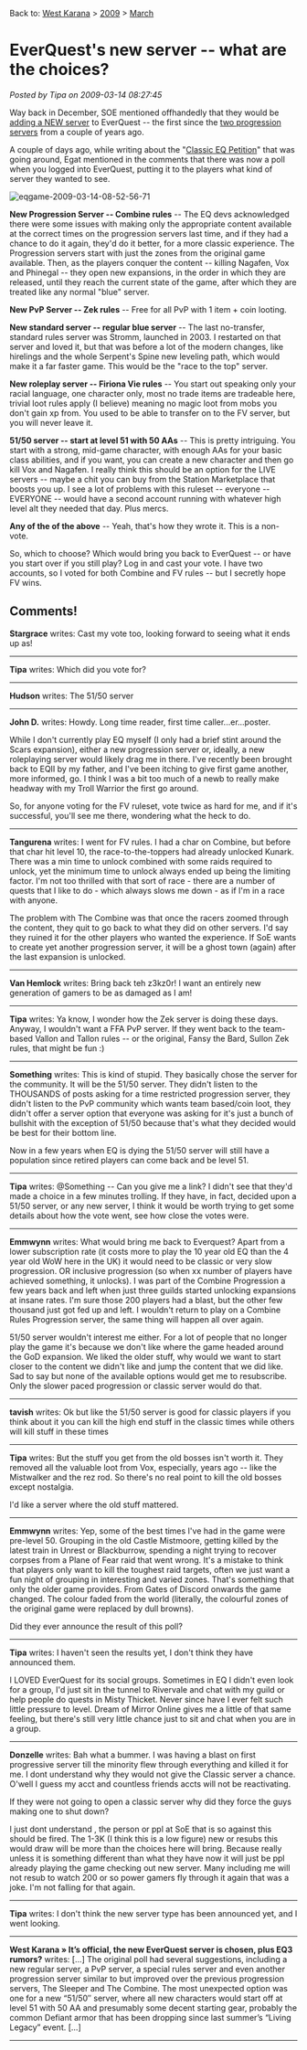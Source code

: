 Back to: [West Karana](/posts/westkarana.md) > [2009](/posts/2009/westkarana.md) > [March](./westkarana.md)
# EverQuest's new server -- what are the choices?

*Posted by Tipa on 2009-03-14 08:27:45*

Way back in December, SOE mentioned offhandedly that they would be [adding a NEW server](../../../index.php/2008/12/19/everquest-merging-servers-adding-new-server-in-2009/) to EverQuest -- the first since the [two progression servers](../../../index.php/2006/06/21/progression-server-update/) from a couple of years ago.

A couple of days ago, while writing about the "[Classic EQ Petition](../../../index.php/2009/03/12/classic-eq-petition/)" that was going around, Egat mentioned in the comments that there was now a poll when you logged into EverQuest, putting it to the players what kind of server they wanted to see.

![eqgame-2009-03-14-08-52-56-71](../../../uploads/2009/03/eqgame-2009-03-14-08-52-56-71.jpg "eqgame-2009-03-14-08-52-56-71")

**New Progression Server -- Combine rules** -- The EQ devs acknowledged there were some issues with making only the appropriate content available at the correct times on the progression servers last time, and if they had a chance to do it again, they'd do it better, for a more classic experience. The Progression servers start with just the zones from the original game available. Then, as the players conquer the content -- killing Nagafen, Vox and Phinegal -- they open new expansions, in the order in which they are released, until they reach the current state of the game, after which they are treated like any normal "blue" server.

**New PvP Server -- Zek rules** -- Free for all PvP with 1 item + coin looting.

**New standard server -- regular blue server** -- The last no-transfer, standard rules server was Stromm, launched in 2003. I restarted on that server and loved it, but that was before a lot of the modern changes, like hirelings and the whole Serpent's Spine new leveling path, which would make it a far faster game. This would be the "race to the top" server.

**New roleplay server -- Firiona Vie rules** -- You start out speaking only your racial language, one character only, most no trade items are tradeable here, trivial loot rules apply (I believe) meaning no magic loot from mobs you don't gain xp from. You used to be able to transfer on to the FV server, but you will never leave it.

**51/50 server -- start at level 51 with 50 AAs** -- This is pretty intriguing. You start with a strong, mid-game character, with enough AAs for your basic class abilities, and if you want, you can create a new character and then go kill Vox and Nagafen. I really think this should be an option for the LIVE servers -- maybe a chit you can buy from the Station Marketplace that boosts you up. I see a lot of problems with this ruleset -- everyone -- EVERYONE -- would have a second account running with whatever high level alt they needed that day. Plus mercs.

**Any of the of the above** -- Yeah, that's how they wrote it. This is a non-vote.

So, which to choose? Which would bring you back to EverQuest -- or have you start over if you still play? Log in and cast your vote. I have two accounts, so I voted for both Combine and FV rules -- but I secretly hope FV wins.

## Comments!

**Stargrace** writes: Cast my vote too, looking forward to seeing what it ends up as!

---

**Tipa** writes: Which did you vote for?

---

**Hudson** writes: The 51/50 server

---

**John D.** writes: Howdy. Long time reader, first time caller...er...poster.

While I don't currently play EQ myself (I only had a brief stint around the Scars expansion), either a new progression server or, ideally, a new roleplaying server would likely drag me in there. I've recently been brought back to EQII by my father, and I've been itching to give first game another, more informed, go. I think I was a bit too much of a newb to really make headway with my Troll Warrior the first go around.

So, for anyone voting for the FV ruleset, vote twice as hard for me, and if it's successful, you'll see me there, wondering what the heck to do.

---

**Tangurena** writes: I went for FV rules. I had a char on Combine, but before that char hit level 10, the race-to-the-toppers had already unlocked Kunark. There was a min time to unlock combined with some raids required to unlock, yet the minimum time to unlock always ended up being the limiting factor. I'm not too thrilled with that sort of race - there are a number of quests that I like to do - which always slows me down - as if I'm in a race with anyone. 

The problem with The Combine was that once the racers zoomed through the content, they quit to go back to what they did on other servers. I'd say they ruined it for the other players who wanted the experience. If SoE wants to create yet another progression server, it will be a ghost town (again) after the last expansion is unlocked.

---

**Van Hemlock** writes: Bring back teh z3kz0r! I want an entirely new generation of gamers to be as damaged as I am!

---

**Tipa** writes: Ya know, I wonder how the Zek server is doing these days. Anyway, I wouldn't want a FFA PvP server. If they went back to the team-based Vallon and Tallon rules -- or the original, Fansy the Bard, Sullon Zek rules, that might be fun :)

---

**Something** writes: This is kind of stupid. They basically chose the server for the community. It will be the 51/50 server. They didn't listen to the THOUSANDS of posts asking for a time restricted progression server, they didn't listen to the PvP community which wants team based/coin loot, they didn't offer a server option that everyone was asking for it's just a bunch of bullshit with the exception of 51/50 because that's what they decided would be best for their bottom line.

Now in a few years when EQ is dying the 51/50 server will still have a population since retired players can come back and be level 51.

---

**Tipa** writes: @Something -- Can you give me a link? I didn't see that they'd made a choice in a few minutes trolling. If they have, in fact, decided upon a 51/50 server, or any new server, I think it would be worth trying to get some details about how the vote went, see how close the votes were.

---

**Emmwynn** writes: What would bring me back to Everquest? Apart from a lower subscription rate (it costs more to play the 10 year old EQ than the 4 year old WoW here in the UK) it would need to be classic or very slow progression. OR inclusive progression (so when xx number of players have achieved something, it unlocks). I was part of the Combine Progression a few years back and left when just three guilds started unlocking expansions at insane rates. I'm sure those 200 players had a blast, but the other few thousand just got fed up and left. I wouldn't return to play on a Combine Rules Progression server, the same thing will happen all over again.

51/50 server wouldn't interest me either. For a lot of people that no longer play the game it's because we don't like where the game headed around the GoD expansion. We liked the older stuff, why would we want to start closer to the content we didn't like and jump the content that we did like. Sad to say but none of the available options would get me to resubscribe. Only the slower paced progression or classic server would do that.

---

**tavish** writes: Ok but like the 51/50 server is good for classic players if you think about it you can kill the high end stuff in the classic times while others will kill stuff in these times

---

**Tipa** writes: But the stuff you get from the old bosses isn't worth it. They removed all the valuable loot from Vox, especially, years ago -- like the Mistwalker and the rez rod. So there's no real point to kill the old bosses except nostalgia.

I'd like a server where the old stuff mattered.

---

**Emmwynn** writes: Yep, some of the best times I've had in the game were pre-level 50. Grouping in the old Castle Mistmoore, getting killed by the latest train in Unrest or Blackburrow, spending a night trying to recover corpses from a Plane of Fear raid that went wrong. It's a mistake to think that players only want to kill the toughest raid targets, often we just want a fun night of grouping in interesting and varied zones. That's something that only the older game provides. From Gates of Discord onwards the game changed. The colour faded from the world (literally, the colourful zones of the original game were replaced by dull browns). 

Did they ever announce the result of this poll?

---

**Tipa** writes: I haven't seen the results yet, I don't think they have announced them.

I LOVED EverQuest for its social groups. Sometimes in EQ I didn't even look for a group, I'd just sit in the tunnel to Rivervale and chat with my guild or help people do quests in Misty Thicket. Never since have I ever felt such little pressure to level. Dream of Mirror Online gives me a little of that same feeling, but there's still very little chance just to sit and chat when you are in a group.

---

**Donzelle** writes: Bah what a bummer. I was having a blast on first progressive server till the minority flew through everything and killed it for me. I dont understand why they would not give the Classic server a chance. O'well I guess my acct and countless friends accts will not be reactivating. 

If they were not going to open a classic server why did they force the guys making one to shut down?

I just dont understand , the person or ppl at SoE that is so against this should be fired. The 1-3K (I think this is a low figure) new or resubs this would draw will be more than the choices here will bring. Because really unless it is something different than what they have now it will just be ppl already playing the game checking out new server. Many including me will not resub to watch 200 or so power gamers fly through it again that was a joke. I'm not falling for that again.

---

**Tipa** writes: I don't think the new server type has been announced yet, and I went looking.

---

**West Karana » It&#8217;s official, the new EverQuest server is chosen, plus EQ3 rumors?** writes: [...] The original poll had several suggestions, including a new regular server, a PvP server, a special rules server and even another progression server similar to but improved over the previous progression servers, The Sleeper and The Combine. The most unexpected option was one for a new “51/50″ server, where all new characters would start off at level 51 with 50 AA and presumably some decent starting gear, probably the common Defiant armor that has been dropping since last summer’s “Living Legacy” event. [...]

---

